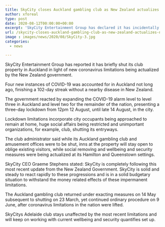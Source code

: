 ```yaml
---
title: SkyCity closes Auckland gambling club as New Zealand actualizes new transitory lockdown restrictions
author: xforeal 
type: post
date: 2020-08-12T00:00:00+00:00
excerpt: 'SkyCity Entertainment Group has declared it has incidentally shut its gambling club property in Auckland because of new coronavirus limitations being executed by the New Zealand government '
url: /skycity-closes-auckland-gambling-club-as-new-zealand-actualizes-new-transitory-lockdown-restrictions/
image : images/news/2020/08/SkyCity-3.jpg
categories:
  - news

---
```

SkyCity Entertainment Group has reported it has briefly shut its club property in Auckland in light of new coronavirus limitations being actualized by the New Zealand government. 

Four new instances of COVID-19 was accounted for in Auckland not long ago, finishing a 102-day streak without a nearby disease in New Zealand. 

The government reacted by expanding the COVID-19 alarm level to level three in Auckland and level two for the remainder of the nation, presenting a three-day lockdown from 12pm 12 August, until late 14 August, in the city. 

Lockdown limitations incorporate city occupants being approached to remain at home, huge social affairs being restricted and unimportant organizations, for example, club, shutting its entryways. 

The club administrator said while its Auckland gambling club and amusement offices were to be shut, inns at the property will stay open to oblige existing visitors, while social removing and wellbeing and security measures were being actualized at its Hamilton and Queenstown settings. 

SkyCity CEO Graeme Stephens stated: SkyCity is completely following this most recent update from the New Zealand Government. SkyCity is solid and steady to react rapidly to these progressions and is in a solid budgetary situation to withstand the money related effects of these impermanent limitations. 

The Auckland gambling club returned under exacting measures on 14 May subsequent to shutting on 23 March, yet continued ordinary procedure on 9 June, after coronavirus limitations in the nation were lifted. 

SkyCitys Adelaide club stays unaffected by the most recent limitations and will keep on working with current wellbeing and security quantifies set up.